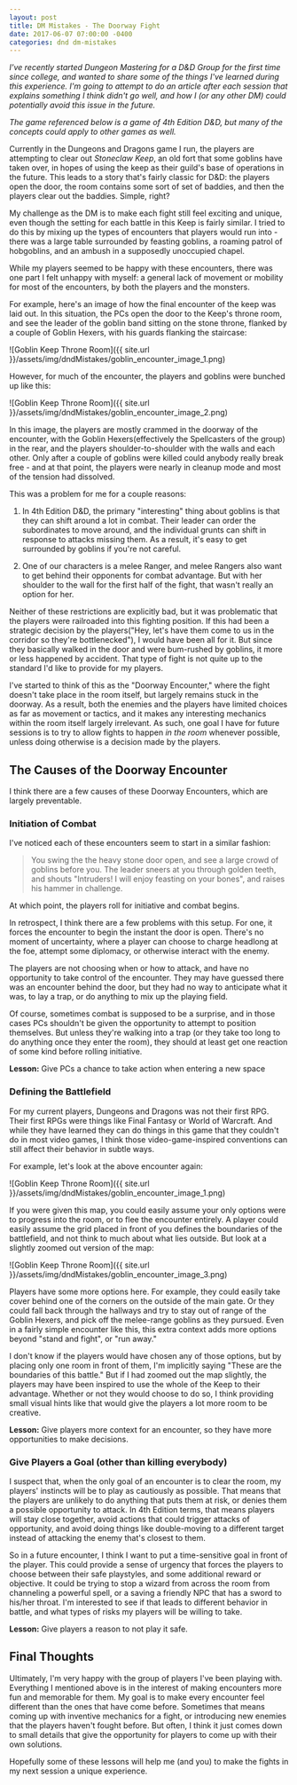 ```yaml
---
layout: post
title: DM Mistakes - The Doorway Fight
date: 2017-06-07 07:00:00 -0400
categories: dnd dm-mistakes
---
```


_I've recently started Dungeon Mastering for a D&D Group for the first time since college, and wanted to share some of the things I've learned during this experience. I'm going to attempt to do an article after each session that explains something I think didn't go well, and how I (or any other DM) could potentially avoid this issue in the future._

_The game referenced below is a game of 4th Edition D&D, but many of the concepts could apply to other games as well._

Currently in the Dungeons and Dragons game I run, the players are attempting to clear out *Stoneclaw Keep*, an old fort that some goblins have taken over, in hopes of using the keep as their guild's base of operations in the future. This leads to a story that's fairly classic for D&D: the players open the door, the room contains some sort of set of baddies, and then the players clear out the baddies. Simple, right?

My challenge as the DM is to make each fight still feel exciting and unique, even though the setting for each battle in this Keep is fairly similar. I tried to do this by mixing up the types of encounters that players would run into - there was a large table surrounded by feasting goblins, a roaming patrol of hobgoblins, and an ambush in a supposedly unoccupied chapel.

While my players seemed to be happy with these encounters, there was one part I felt unhappy with myself: a general lack of movement or mobility for most of the encounters, by both the players and the monsters.

For example, here's an image of how the final encounter of the keep was laid out. In this situation, the PCs open the door to the Keep's throne room, and see the leader of the goblin band sitting on the stone throne, flanked by a couple of Goblin Hexers, with his guards flanking the staircase:

![Goblin Keep Throne Room]({{ site.url }}/assets/img/dndMistakes/goblin_encounter_image_1.png)

However, for much of the encounter, the players and goblins were bunched up like this:

![Goblin Keep Throne Room]({{ site.url }}/assets/img/dndMistakes/goblin_encounter_image_2.png)

In this image, the players are mostly crammed in the doorway of the encounter, with the Goblin Hexers(effectively the Spellcasters of the group) in the rear, and the players shoulder-to-shoulder with the walls and each other. Only after a couple of goblins were killed could anybody really break free - and at that point, the players were nearly in cleanup mode and most of the tension had dissolved.

This was a problem for me for a couple reasons:

1. In 4th Edition D&D, the primary "interesting" thing about goblins is that they can shift around a lot in combat. Their leader can order the subordinates to move around, and the individual grunts can shift in response to attacks missing them. As a result, it's easy to get surrounded by goblins if you're not careful.

2. One of our characters is a melee Ranger, and melee Rangers also want to get behind their opponents for combat advantage. But with her shoulder to the wall for the first half of the fight, that wasn't really an option for her.

Neither of these restrictions are explicitly bad, but it was problematic that the players were railroaded into this fighting position. If this had been a strategic decision by the players("Hey, let's have them come to us in the corridor so they're bottlenecked"), I would have been all for it. But since they basically walked in the door and were bum-rushed by goblins, it more or less happened by accident. That type of fight is not quite up to the standard I'd like to provide for my players.

I've started to think of this as the "Doorway Encounter," where the fight doesn't take place in the room itself, but largely remains stuck in the doorway. As a result, both the enemies and the players have limited choices as far as movement or tactics, and it makes any interesting mechanics within the room itself largely irrelevant. As such, one goal I have for future sessions is to try to allow fights to happen _in the room_ whenever possible, unless doing otherwise is a decision made by the players.

## The Causes of the Doorway Encounter

I think there are a few causes of these Doorway Encounters, which are largely preventable.

### Initiation of Combat

I've noticed each of these encounters seem to start in a similar fashion:

> You swing the the heavy stone door open, and see a large crowd of goblins before you. The leader sneers at you through golden teeth, and shouts "Intruders! I will enjoy feasting on your bones", and raises his hammer in challenge.

At which point, the players roll for initiative and combat begins.

In retrospect, I think there are a few problems with this setup. For one, it forces the encounter to begin the instant the door is open. There's no moment of uncertainty, where a player can choose to charge headlong at the foe, attempt some diplomacy, or otherwise interact with the enemy.

The players are not choosing when or how to attack, and have no opportunity to take control of the encounter. They may have guessed there was an encounter behind the door, but they had no way to anticipate what it was, to lay a trap, or do anything to mix up the playing field.

Of course, sometimes combat is supposed to be a surprise, and in those cases PCs shouldn't be given the opportunity to attempt to position themselves. But unless they're walking into a trap (or they take too long to do anything once they enter the room), they should at least get one reaction of some kind before rolling initiative.

**Lesson:** Give PCs a chance to take action when entering a new space

### Defining the Battlefield

For my current players, Dungeons and Dragons was not their first RPG. Their first RPGs were things like Final Fantasy or World of Warcraft. And while they have learned they can do things in this game that they couldn't do in most video games, I think those video-game-inspired conventions can still affect their behavior in subtle ways.

For example, let's look at the above encounter again:

![Goblin Keep Throne Room]({{ site.url }}/assets/img/dndMistakes/goblin_encounter_image_1.png)

If you were given this map, you could easily assume your only options were to progress into the room, or to flee the encounter entirely. A player could easily assume the grid placed in front of you defines the boundaries of the battlefield, and not think to much about what lies outside. But look at a slightly zoomed out version of the map:

![Goblin Keep Throne Room]({{ site.url }}/assets/img/dndMistakes/goblin_encounter_image_3.png)

Players have some more options here. For example, they could easily take cover behind one of the corners on the outside of the main gate. Or they could fall back through the hallways and try to stay out of range of the Goblin Hexers, and pick off the melee-range goblins as they pursued. Even in a fairly simple encounter like this, this extra context adds more options beyond "stand and fight", or "run away."

I don't know if the players would have chosen any of those options, but by placing only one room in front of them, I'm implicitly saying "These are the boundaries of this battle." But if I had zoomed out the map slightly, the players may have been inspired to use the whole of the Keep to their advantage. Whether or not they would choose to do so, I think providing small visual hints like that would give the players a lot more room to be creative.

**Lesson:** Give players more context for an encounter, so they have more opportunities to make decisions.

### Give Players a Goal (other than killing everybody)

I suspect that, when the only goal of an encounter is to clear the room, my players' instincts will be to play as cautiously as possible. That means that the players are unlikely to do anything that puts them at risk, or denies them a possible opportunity to attack. In 4th Edition terms, that means players will stay close together, avoid actions that could trigger attacks of opportunity, and avoid doing things like double-moving to a different target instead of attacking the enemy that's closest to them.

So in a future encounter, I think I want to put a time-sensitive goal in front of the player. This could provide a sense of urgency that forces the players to choose between their safe playstyles, and some additional reward or objective. It could be trying to stop a wizard from across the room from channeling a powerful spell, or a saving a friendly NPC that has a sword to his/her throat. I'm interested to see if that leads to different behavior in battle, and what types of risks my players will be willing to take.

**Lesson:** Give players a reason to not play it safe.

## Final Thoughts

Ultimately, I'm very happy with the group of players I've been playing with. Everything I mentioned above is in the interest of making encounters more fun and memorable for them. My goal is to make every encounter feel different than the ones that have come before. Sometimes that means coming up with inventive mechanics for a fight, or introducing new enemies that the players haven't fought before. But often, I think it just comes down to small details that give the opportunity for players to come up with their own solutions.

Hopefully some of these lessons will help me (and you) to make the fights in my next session a unique experience.
